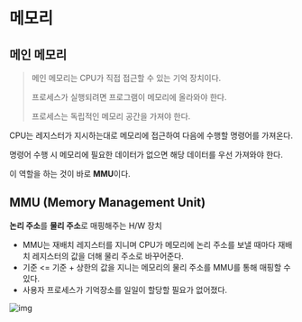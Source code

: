 # 메모리
## 메인 메모리
> 메인 메모리는 CPU가 직접 접근할 수 있는 기억 장치이다.
> 
> 프로세스가 실행되려면 프로그램이 메모리에 올라와야 한다.
> 
> 프로세스는 독립적인 메모리 공간을 가져야 한다.

CPU는 레지스터가 지시하는대로 메모리에 접근하여 다음에 수행할 명령어를 가져온다.

명령어 수행 시 메모리에 필요한 데이터가 없으면 해당 데이터를 우선 가져와야 한다.

이 역할을 하는 것이 바로 **MMU**이다.

## MMU (Memory Management Unit)
**논리 주소**를 **물리 주소**로 매핑해주는 H/W 장치

- MMU는 재배치 레지스터를 지니며 CPU가 메모리에 논리 주소를 보낼 때마다 재배치 레지스터의 값을 더해 물리 주소로 바꾸어준다.
- 기준 <= 기준 + 상한의 값을 지니는 메모리의 물리 주소를 MMU를 통해 매핑할 수 있다.
- 사용자 프로세스가 기억장소를 일일이 할당할 필요가 없어졌다.

![img](https://encrypted-tbn0.gstatic.com/images?q=tbn:ANd9GcTikqj0YY6-D5snNQu37rEhip1306tyjWEgkbZoK0YYD9dJSYywNGSdNoEkNZvnx5YFC74&usqp=CAU)

